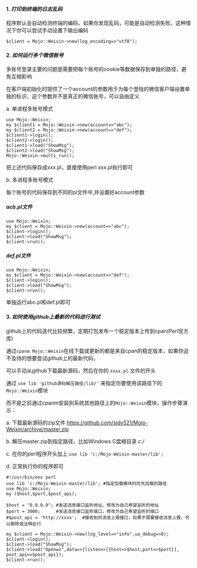 #### 1. *打印到终端的日志乱码*

程序默认会自动检测终端的编码，如果你发现乱码，可能是自动检测失败，这种情况下你可以尝试手动设置下输出编码

    $client = Mojo::Weixin->new(log_encoding=>"utf8");
    
#### 2. *如何运行多个微信账号*

多账号登录主要的问题是需要把每个账号的cookie等数据保存到单独的路径，避免互相影响

在客户端初始化时提供了一个account的参数用于为每个登陆的微信客户端设置单独的标识，这个参数并不是真正的微信账号，可以自由定义

a. 单进程多账号模式

    use Mojo::Weixin;
    my $client1 = Mojo::Weixin->new(account=>"abc"); 
    my $client2 = Mojo::Weixin->new(account=>"def");
    $client1->login();
    $client2->login();
    $client1->load("ShowMsg");
    $client2->load("ShowMsg");
    Mojo::Weixin->multi_run();
    
把上述代码保存成xxx.pl，直接使用perl xxx.pl执行即可

b. 多进程多账号模式

每个账号的代码保存到不同的pl文件中,并设置好account参数
    
##### acb.pl文件

    use Mojo::Weixin;
    my $client = Mojo::Weixin->new(account=>"abc"); 
    $client->login();
    $client->load("ShowMsg");
    $client->run();
    
##### def.pl文件

    use Mojo::Weixin;
    my $client = Mojo::Weixin->new(account=>"def"); 
    $client->login();
    $client->load("ShowMsg");
    $client->run();
    
单独运行abc.pl和def.pl即可

#### 3. *如何使用github上最新的代码进行测试*

github上的代码迭代比较频繁，定期打包发布一个稳定版本上传到cpan(Perl官方库)

通过`cpanm Mojo::Weixin`在线下载或更新的都是来自cpan的稳定版本，如果你迫不及待的想要尝试github上的最新代码，

可以手动从github下载最新源码，然后在你的 `xxxx.pl` 文件的开头

通过 `use lib 'github源码解压路径/lib/'` 来指定你要使用该路径下的`Mojo::Weixin`模块

而不是之前通过cpanm安装到系统其他路径上的`Mojo::Weixin`模块，操作步骤演示：

a. 下载最新源码的zip文件 https://github.com/sjdy521/Mojo-Weixin/archive/master.zip

b. 解压master.zip到指定路径，比如Windows C盘根目录 c:/

c. 在你的perl程序开头加上 `use lib 'c:/Mojo-Weixin-master/lib';`

d. 正常执行你的程序即可

```
#!/usr/bin/env perl
use lib 'c:/Mojo-Weixin-master/lib'; #指定加载模块时优先加载的路径
use Mojo::Weixin;
my ($host,$port,$post_api);

$host = "0.0.0.0"; #发送消息接口监听地址，修改为自己希望监听的地址
$port = 3000;      #发送消息接口监听端口，修改为自己希望监听的端口
#$post_api = 'http://xxxx';  #接收到的消息上报接口，如果不需要接收消息上报，可以删除或注释此行

my $client = Mojo::Weixin->new(log_level=>"info",ua_debug=>0);
$client->login();
$client->load("ShowMsg");
$client->load("Openwx",data=>{listen=>[{host=>$host,port=>$port}], post_api=>$post_api});
$client->run();
```
